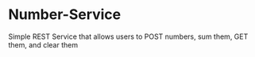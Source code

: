 # Number-Service
Simple REST Service that allows users to POST numbers, sum them, GET them, and clear them
